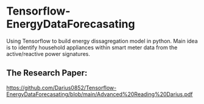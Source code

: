 # Tensorflow-EnergyDataForecasating
Using Tensorflow to build energy dissagregation model in python. Main idea is to identify household appliances within smart meter data from the active/reactive power signatures.

## The Research Paper:

https://github.com/Darius0852/Tensorflow-EnergyDataForecasating/blob/main/Advanced%20Reading%20Darius.pdf
